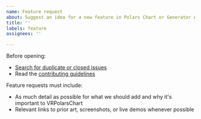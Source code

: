 ```yaml
---
name: Feature request
about: Suggest an idea for a new feature in Polars Chart or Generator Apps.
title: ''
labels: feature
assignees: ''

---
```


Before opening:

- [Search for duplicate or closed issues](https://github.com/toxcct/VRPolarsChart/issues?utf8=%E2%9C%93&q=is%3Aissue)
- Read the [contributing guidelines](https://github.com/toxcct/VRPolarsChart/blob/main/.github/CONTRIBUTING.md)

Feature requests must include:

- As much detail as possible for what we should add and why it's important to VRPolarsChart
- Relevant links to prior art, screenshots, or live demos whenever possible
